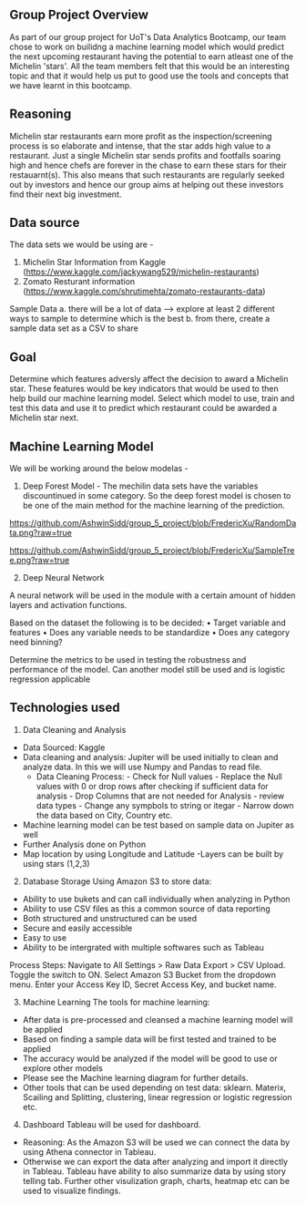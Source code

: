 ## Group Project Overview
As part of our group project for UoT's Data Analytics Bootcamp, our team chose to work on builidng a machine learning model which would predict the next upcoming restaurant having the potential to earn atleast one of the Michelin 'stars'. All the team members felt that this would be an interesting topic and that it would help us put to good use the tools and concepts that we have learnt in this bootcamp.

## Reasoning
Michelin star restaurants earn more profit as the inspection/screening process is so elaborate and intense, that the star adds high value to a restaurant. Just a single Michelin star sends profits and footfalls soaring high and hence chefs are forever in the chase to earn these stars for their restauarnt(s). This also means that such restaurants are regularly seeked out by investors and hence our group aims at helping out these investors find their next big investment. 

## Data source
The data sets we would be using are - 
1) Michelin Star Information from Kaggle (https://www.kaggle.com/jackywang529/michelin-restaurants)
2) Zomato Resturant information (https://www.kaggle.com/shrutimehta/zomato-restaurants-data)

Sample Data
a. there will be a lot of data --> explore at least 2 different ways to sample to determine which is the best
b. from there, create a sample data set as a CSV to share

## Goal
Determine which features adversly affect the decision to award a Michelin star. These features would be key indicators that would be used to then help build our machine learning model. Select which model to use, train and test this data and use it to predict which restaurant could be awarded a Michelin star next.

## Machine Learning Model 
We will be working around the below modelas - 
1) Deep Forest Model - The mechilin data sets have the variables discountinued in some category. So the deep forest model is chosen to be one of the main method for the machine learning of the prediction.

https://github.com/AshwinSidd/group_5_project/blob/FredericXu/RandomData.png?raw=true

https://github.com/AshwinSidd/group_5_project/blob/FredericXu/SampleTree.png?raw=true

2) Deep Neural Network 

A neural network will be used in the module with a certain amount of hidden layers and activation functions.

Based on the dataset the following is to be decided:
•	Target variable and features
•	Does any variable needs to be standardize
•	Does any category need binning?

Determine the metrics to be used in testing the robustness and performance of the model.
Can another model still be used and is logistic regression applicable

## Technologies used
1. Data Cleaning and Analysis

- Data Sourced: Kaggle
- Data cleaning and analysis: Jupiter will be used initially to clean and analyze data. In this we will use Numpy and Pandas to read file.
    - Data Cleaning Process:
            - Check for Null values
            - Replace the Null values with 0 or drop rows after checking if sufficient data for analysis
            - Drop Columns that are not needed for Analysis
            - review data types
            - Change any sympbols to string or itegar
            - Narrow down the data based on City, Country etc. 
- Machine learning model can be test based on sample data on Jupiter as well
- Further Analysis done on Python
- Map location by using Longitude and Latitude
            -Layers can be built by using stars (1,2,3)


2. Database Storage
Using Amazon S3 to store data:
- Ability to use bukets and can call individually when analyzing in Python
- Ability to use CSV files as this a common source of data reporting
- Both structured and unstructured can be used 
- Secure and easily accessible
- Easy to use 
- Ability to be intergrated with multiple softwares such as Tableau

Process Steps:
Navigate to All Settings > Raw Data Export > CSV Upload. Toggle the switch to ON. Select Amazon S3 Bucket from the dropdown menu. Enter your Access Key ID, Secret Access Key, and bucket name.

3. Machine Learning
The tools for machine learning:
- After data is pre-processed and cleansed a machine learning model will be applied
- Based on finding a sample data will be first tested and trained to be applied
- The accuracy would be analyzed if the model will be good to use or explore other models
- Please see the Machine learning diagram for further details. 
- Other tools that can be used depending on test data: sklearn. Materix, Scailing and Splitting, clustering, linear regression or logistic regression etc.

4. Dashboard
Tableau will be used for dashboard.
- Reasoning: As the Amazon S3 will be used we can connect the data by using Athena connector in Tableau.
- Otherwise we can export the data after analyzing and import it directly in Tableau. Tableau have ability to also summarize data by using story telling tab. Further other visulization graph, charts, heatmap etc can be used to visualize findings. 

